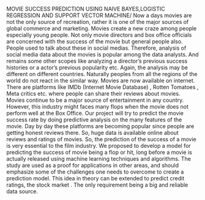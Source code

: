 MOVIE SUCCESS PREDICTION USING NAIVE BAYES,LOGISTIC REGRESSION AND SUPPORT VECTOR MACHINE/ Now a days movies are not the only source of recreation, rather it is one of the major sources of global commerce and marketing. Movies create a new craze among people especially young people. Not only movie directors and box office officials are concerned with the success of the movie but general people also. People used to talk about these in social medias. Therefore, analysis of social media data about the movies is popular among the data analysts. And remains some other scopes like analyzing a director’s previous success histories or a actor’s previous popularity etc. Again, the analysis may be different on different countries. Naturally peoples from all the regions of the world do not react in the similar way. Movies are now available on internet. There are platforms like IMDb (Internet Movie Database) , Rotten Tomatoes , Meta critics etc. where people can share their reviews about movies. Movies continue to be a major source of entertainment in any country. However, this industry might faces many flops when the movie does not perform well at the Box Office. Our project will try to predict the movie success rate by doing predictive analysis on the many features of the movie. Day by day these platforms are becoming popular since people are getting honest reviews there. So, huge data is available online about reviews and ratings of movies. So, the prediction of the success of a movie is very essential to the film industry. We proposed to develop a model for predicting the success of movie being a flop or hit, long before a movie is actually released using machine learning techniques and algorithms. The study are used as a proof for applications in other areas, and should emphasize some of the challenges one needs to overcome to create a prediction model. This idea in theory can be extended to predict credit ratings, the stock market . The only requirement being a big and reliable data source. 
